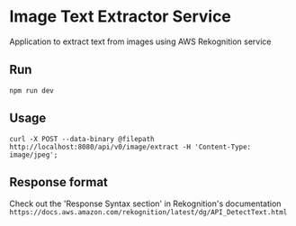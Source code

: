 # Image Text Extractor Service

Application to extract text from images using AWS Rekognition service

## Run
`npm run dev`

## Usage
`curl -X POST --data-binary @filepath http://localhost:8080/api/v0/image/extract -H 'Content-Type: image/jpeg';`

## Response format

Check out the 'Response Syntax section' in Rekognition's documentation
`https://docs.aws.amazon.com/rekognition/latest/dg/API_DetectText.html`
